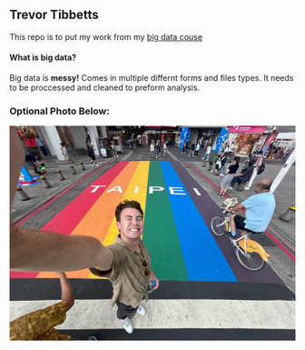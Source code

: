 ## Trevor Tibbetts 
This repo is to put my work from my [big data couse](https://sdsu.instructure.com/courses/186022)
#### What is big data?
Big data is **messy!** Comes in multiple differnt forms and files types. It needs to be proccessed and cleaned to preform analysis.

### Optional Photo Below:
![Here is a photo of me during my summer travels to Taiwan!](GEOG594-Trevor/taipei.jpg)
